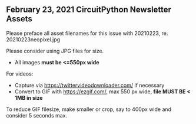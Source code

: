 ## February 23, 2021 CircuitPython Newsletter Assets

Please preface all asset filenames for this issue with 20210223, re. 20210223neopixel.jpg

Please consider using JPG files for size.
* All images **must be <=550px wide**

For videos:

* Capture via https://twittervideodownloader.com/ if necessary
* Convert to GIF with https://ezgif.com/, max 550 px wide, **file MUST BE < 1MB in size**

To reduce GIF filesize, make smaller or crop, say to 400px wide and consider 5 seconds max.
